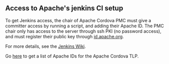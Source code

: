 ## Access to Apache's jenkins CI setup

To get Jenkins access, the chair of Apache Cordova PMC must give a committer access by running a script, and adding their Apache ID. 
The PMC chair only has access to the server through ssh PKI (no password access), and must register their public key through [id.apache.org](http://id.apache.org).

For more details, see the [Jenkins Wiki](https://wiki.apache.org/general/Jenkins#How_do_I_get_an_account).

Go [here](https://whimsy.apache.org/roster/committee/cordova) to get a list of Apache IDs for the Apache Cordova TLP.

